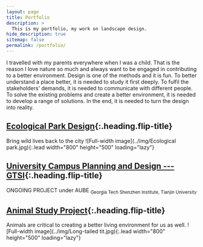```yaml
---
layout: page
title: Portfolio
description: >
  This is my portfolio, my work on landscape design.
hide_description: true
sitemap: false
permalink: /portfolio/
---
```


I travelled with my parents everywhere when I was a child. That is the reason I love nature so much and always want to be engaged in contributing to a better environment. Design is one of the methods and it is fun. To better understand a place better, it is needed to study it first deeply. To fulfil the stakeholders' demands, it is needed to communicate with different people. To solve the existing problems and create a better environment, it is needed to develop a range of solutions. In the end, it is needed to turn the design into reality.  


## [Ecological Park Design]{:.heading.flip-title}
Bring wild lives back to the city
![Full-width image](../img/Ecological park.jpg){:.lead width="800" height="500" loading="lazy"}

## [University Campus Planning and Design --- GTSI]{:.heading.flip-title}
ONGOING PROJECT under AUBE
<sub>Georgia Tech Shenzhen Institute, Tianjin University</sub>

## [Animal Study Project]{:.heading.flip-title}
Animals are critical to creating a better living environment for us as well.
![Full-width image](../img/Long-tailed tit.jpg){:.lead width="800" height="500" loading="lazy"}


[Ecological Park Design]: ecological_park.md
[University Campus Planning and Design --- GTSI]: gtsi.md
[Animal Study Project]: animals.md
